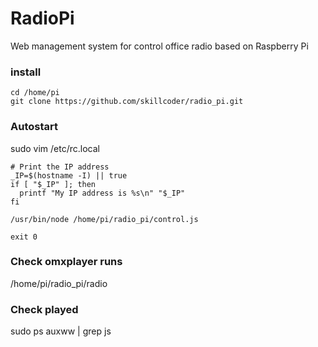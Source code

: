 # RadioPi
Web management system for control office radio based on Raspberry Pi

### install
```
cd /home/pi
git clone https://github.com/skillcoder/radio_pi.git
```

### Autostart
sudo vim /etc/rc.local
```
# Print the IP address
_IP=$(hostname -I) || true
if [ "$_IP" ]; then
  printf "My IP address is %s\n" "$_IP"
fi

/usr/bin/node /home/pi/radio_pi/control.js

exit 0
```

### Check omxplayer runs
/home/pi/radio_pi/radio

### Check played
sudo ps auxww | grep js

